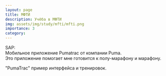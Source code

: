 ```yaml
---
layout: page
title: МФТИ
description: Учёба в МФТИ
img: assets/img/study/mfti/mfti.png
importance: 3
category: 
---
```


SAP:<br/>
Мобильное приложение Pumatrac от компании Puma.<br/>
Это приложение помогает мне готовится к полу-марафону и марафону.
 
"PumaTrac" пример интерфейса и тренировок. <br/>

